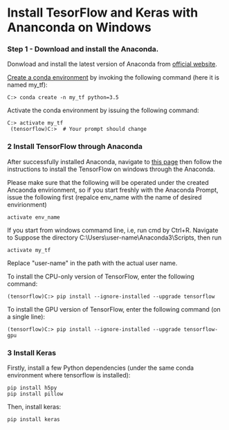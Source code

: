 # Install TesorFlow and Keras with Ananconda on Windows

### Step 1 - Download and install the Anaconda. 
Donwload and install the latest version of Anaconda from [official website](https://www.anaconda.com/download/). 

[Create a conda environment](https://conda.io/docs/user-guide/tasks/manage-environments.html#creating-an-environment-from-an-environment-yml-file) by invoking the following command (here it is named my_tf):
```
C:> conda create -n my_tf python=3.5 
```
Activate the conda environment by issuing the following command:
```
C:> activate my_tf
 (tensorflow)C:>  # Your prompt should change
```

### 2 Install TensorFlow through Anaconda
After successfully installed Anaconda, navigate to [this page](https://www.tensorflow.org/install/install_windows#installing_with_anaconda) then follow the instructions to install the TensorFlow on windows through the Anaconda. 

Please make sure that the following will be operated under the created Ancaonda envirionment, so if you start freshly with the Anaconda Prompt, issue the following first (repalce env_name with the name of desired envirionment)
```
activate env_name
```
If you start from windows commamd line, i.e, run cmd by Ctrl+R. Navigate to Suppose the directory C:\Users\user-name\Anaconda3\Scripts, then run
```
activate my_tf
```
Replace "user-name" in the path with the actual user name.

To install the CPU-only version of TensorFlow, enter the following command:
```
(tensorflow)C:> pip install --ignore-installed --upgrade tensorflow 
```
To install the GPU version of TensorFlow, enter the following command (on a single line):
```
(tensorflow)C:> pip install --ignore-installed --upgrade tensorflow-gpu 
```

### 3 Install Keras
Firstly, install a few Python dependencies (under the same conda environment where tensorflow is installed):
```
pip install h5py
pip install pillow
```
Then, install keras:
```
pip install keras
```
